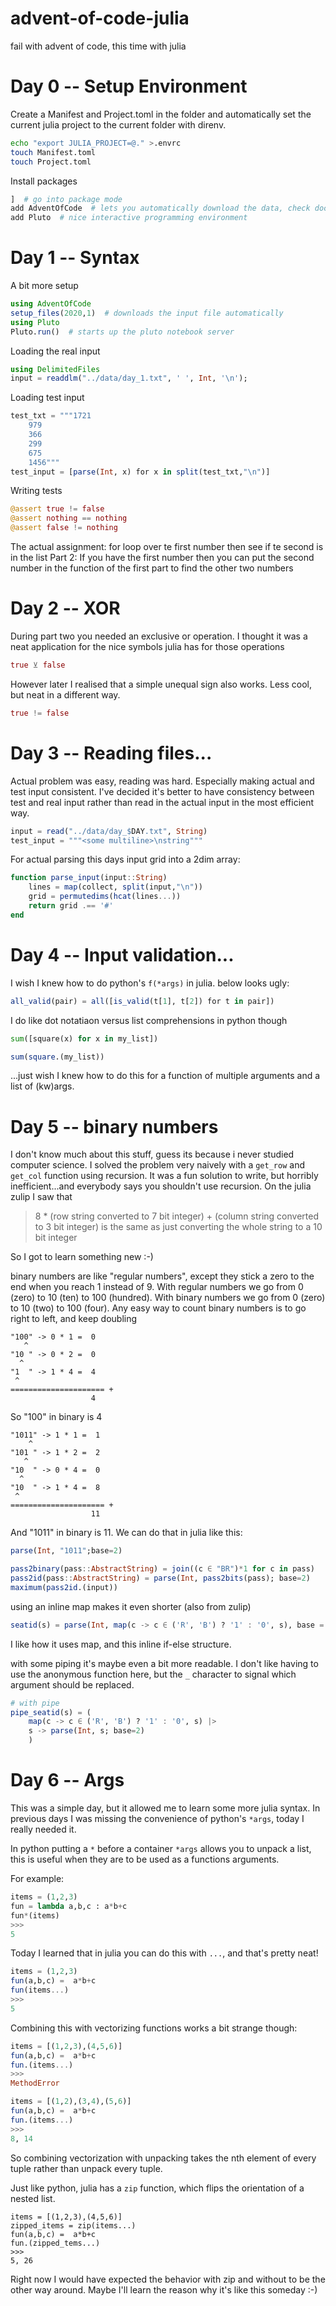 # advent-of-code-julia
fail with advent of code, this time with julia

# Day 0 -- Setup Environment

Create a Manifest and Project.toml in the folder and automatically set the current julia project to the current folder with direnv.

```bash
echo "export JULIA_PROJECT=@." >.envrc
touch Manifest.toml
touch Project.toml
```

Install packages

```julia
]  # go into package mode
add AdventOfCode  # lets you automatically download the data, check docs for how to setup the cookie
add Pluto  # nice interactive programming environment
```

# Day 1 -- Syntax

A bit more setup

```julia
using AdventOfCode
setup_files(2020,1)  # downloads the input file automatically
using Pluto
Pluto.run()  # starts up the pluto notebook server
```

Loading the real input

```julia
using DelimitedFiles
input = readdlm("../data/day_1.txt", ' ', Int, '\n');
```

Loading test input

```julia
test_txt = """1721
	979
	366
	299
	675
	1456"""
test_input = [parse(Int, x) for x in split(test_txt,"\n")]
```

Writing tests

```julia
@assert true != false
@assert nothing == nothing
@assert false != nothing
```

The actual assignment: for loop over te first number then see if te second is in the list
Part 2: If you have the first number then you can put the second number in the function of the first part to find the other two numbers

# Day 2 -- XOR

During part two you needed an exclusive or operation.
I thought it was a neat application for the nice symbols julia has for those operations

```julia
true ⊻ false
```

However later I realised that a simple unequal sign also works. Less cool, but neat in a different way.

```julia
true != false
```


# Day 3 -- Reading files...

Actual problem was easy, reading was hard. Especially making actual and test input consistent.
I've decided it's better to have consistency between test and real input rather than read in the actual input in the most efficient way.

```julia
input = read("../data/day_$DAY.txt", String)
test_input = """<some multiline>\nstring"""
```

For actual parsing this days input grid into a 2dim array:

```julia
function parse_input(input::String)
	lines = map(collect, split(input,"\n"))
	grid = permutedims(hcat(lines...))
	return grid .== '#'
end
```

# Day 4 -- Input validation...

I wish I knew how to do python's `f(*args)` in julia. below looks ugly:

```julia
all_valid(pair) = all([is_valid(t[1], t[2]) for t in pair])
```

I do like dot notatiaon versus list comprehensions in python though

```python
sum([square(x) for x in my_list])
```

```julia
sum(square.(my_list))
```

...just wish I knew how to do this for a function of multiple arguments and a list of (kw)args.

# Day 5 -- binary numbers

I don't know much about this stuff, guess its because i never studied computer science.
I solved the problem very naively with a `get_row` and `get_col` function using recursion.
It was a fun solution to write, but horribly inefficient...and everybody says you shouldn't use recursion.
On the julia zulip I saw that

> 8 * (row string converted to 7 bit integer) + (column string converted to 3 bit integer) is the same as just converting the whole string to a 10 bit integer

So I got to learn something new :-)

binary numbers are like "regular numbers", except they stick a zero to the end when you reach 1 instead of 9.
With regular numbers we go from 0 (zero) to 10 (ten) to 100 (hundred).
With binary numbers we go from 0 (zero) to 10 (two) to 100 (four).
Any easy way to count binary numbers is to go right to left, and keep doubling

```
"100" -> 0 * 1 =  0
   ^
"10 " -> 0 * 2 =  0
  ^
"1  " -> 1 * 4 =  4
 ^
===================== +
                  4
```

So "100" in binary is 4

```
"1011" -> 1 * 1 =  1
    ^
"101 " -> 1 * 2 =  2
   ^
"10  " -> 0 * 4 =  0
  ^
"10  " -> 1 * 4 =  8
 ^
===================== +
                  11
```

And "1011" in binary is 11. We can do that in julia like this:

```julia
parse(Int, "1011";base=2)
```

```julia
pass2binary(pass::AbstractString) = join((c ∈ "BR")*1 for c in pass)
pass2id(pass::AbstractString) = parse(Int, pass2bits(pass); base=2)
maximum(pass2id.(input))
```

using an inline map makes it even shorter (also from zulip)

```julia
seatid(s) = parse(Int, map(c -> c ∈ ('R', 'B') ? '1' : '0', s), base = 2)
```
I like how it uses map, and this inline if-else structure.

with some piping it's maybe even a bit more readable. I don't like having to use the anonymous function here, but the `_` character to signal which argument should be replaced.

```julia
# with pipe
pipe_seatid(s) = (
	map(c -> c ∈ ('R', 'B') ? '1' : '0', s) |>
	s -> parse(Int, s; base=2)
	)
```

# Day 6 -- Args

This was a simple day, but it allowed me to learn some more julia syntax. In previous days I was missing the convenience of python's `*args`, today I really needed it.

In python putting a `*` before a container `*args` allows you to unpack a list, this is useful when they are to be used as a functions arguments.

For example:

```python
items = (1,2,3)
fun = lambda a,b,c : a*b+c
fun*(items)
>>>
5
```

Today I learned that in julia you can do this with `...`, and that's pretty neat!

```julia
items = (1,2,3)
fun(a,b,c) =  a*b+c
fun(items...)
>>>
5
```

Combining this with vectorizing functions works a bit strange though:

```julia
items = [(1,2,3),(4,5,6)]
fun(a,b,c) =  a*b+c
fun.(items...)
>>>
MethodError
```

```julia
items = [(1,2),(3,4),(5,6)]
fun(a,b,c) =  a*b+c
fun.(items...)
>>>
8, 14
```

So combining vectorization with unpacking takes the nth element of every tuple rather than unpack every tuple.

Just like python, julia has a `zip` function, which flips the orientation of a nested list.

```
items = [(1,2,3),(4,5,6)]
zipped_items = zip(items...)
fun(a,b,c) =  a*b+c
fun.(zipped_tems...)
>>>
5, 26
```

Right now I would have expected the behavior with zip and without to be the other way around. Maybe I'll learn the reason why it's like this someday :-)

